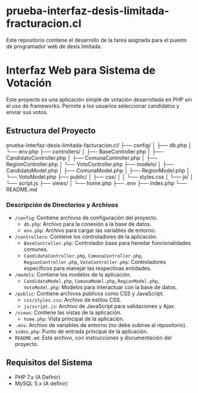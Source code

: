 # prueba-interfaz-desis-limitada-fracturacion.cl

Este repositorio contiene el desarrollo de la tarea asignada para el puesto de programador web de desis limitada.

# Interfaz Web para Sistema de Votación

Este proyecto es una aplicación simple de votación desarrollada en PHP sin el uso de frameworks. Permite a los usuarios seleccionar candidatos y enviar sus votos.

## Estructura del Proyecto

prueba-interfaz-desis-limitada-facturacion.cl/
├── config/
│   ├── db.php
│   └── env.php
├── controllers/
│   ├── BaseController.php
│   ├── CandidatoController.php
│   ├── ComunaController.php
│   ├── RegionController.php
│   └── VotoController.php
├── models/
│   ├── CandidatoModel.php
│   ├── ComunaModel.php
│   ├── RegionModel.php
│   └── VotoModel.php
├── public/
│   ├── css/
│   │   └── styles.css
│   └── js/
│       └── script.js
├── views/
│   └── home.php
├── .env
├── index.php
└── README.md


### Descripción de Directorios y Archivos

- `/config`: Contiene archivos de configuración del proyecto.
  - `db.php`: Archivo para la conexión a la base de datos.
  - `env.php`: Archivo para cargar las variables de entorno.
- `/controllers`: Contiene los controladores de la aplicación.
  - `BaseController.php`: Controlador base para heredar funcionalidades comunes.
  - `CandidatoController.php`, `ComunaController.php`, `RegionController.php`, `VotoController.php`: Controladores específicos para manejar las respectivas entidades.
- `/models`: Contiene los modelos de la aplicación.
  - `CandidatoModel.php`, `ComunaModel.php`, `RegionModel.php`, `VotoModel.php`: Modelos para interactuar con la base de datos.
- `/public`: Contiene archivos públicos como CSS y JavaScript.
  - `css/styles.css`: Archivo de estilos CSS.
  - `js/script.js`: Archivo de JavaScript para validaciones y Ajax.
- `/views`: Contiene las vistas de la aplicación.
  - `home.php`: Vista principal de la aplicación.
- `.env`: Archivo de variables de entorno (no debe subirse al repositorio).
- `index.php`: Punto de entrada principal de la aplicación.
- `README.md`: Este archivo, con instrucciones y documentación del proyecto.

## Requisitos del Sistema

- PHP 7.x (A Definir)
- MySQL 5.x (A definir)